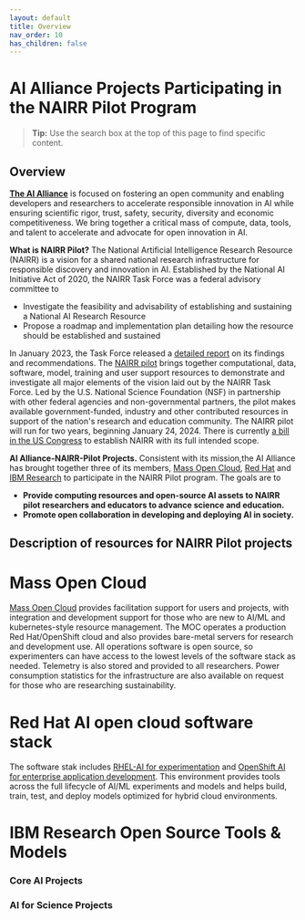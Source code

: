 ```yaml
---
layout: default
title: Overview
nav_order: 10
has_children: false
---
```


# AI Alliance Projects Participating in the NAIRR Pilot Program 

> **Tip:** Use the search box at the top of this page to find specific content.


## Overview 

[**The AI Alliance**](https://thealliance.ai/) is focused on fostering an open community and enabling developers and researchers to accelerate responsible innovation in AI while ensuring scientific rigor, trust, safety, security, diversity and economic competitiveness. We bring together a critical mass of compute, data, tools, and talent to accelerate and advocate for open innovation in AI.

**What is NAIRR Pilot?** The National Artificial Intelligence Research Resource (NAIRR) is a vision for a shared national research infrastructure for responsible discovery and innovation in AI. Established by the National AI Initiative Act of 2020, the NAIRR Task Force was a federal advisory committee to 
* Investigate the feasibility and advisability of establishing and sustaining a National AI Research Resource 
* Propose a roadmap and implementation plan detailing how the resource should be established and sustained

In January 2023, the Task Force released a [detailed report](https://nsf-gov-resources.nsf.gov/files/NAIRR-TF-Presentations-01132023.pdf) on its findings and recommendations. The [NAIRR pilot](https://nairrpilot.org/) brings together computational, data, software, model, training and user support resources to demonstrate and investigate all major elements of the vision laid out by the NAIRR Task Force. Led by the U.S. National Science Foundation (NSF) in partnership with other federal agencies and non-governmental partners, the pilot makes available government-funded, industry and other contributed resources in support of the nation's research and education community. The NAIRR pilot will run for two years, beginning January 24, 2024.  There is currently [a bill in the US Congress](https://www.congress.gov/119/bills/hr2385/BILLS-119hr2385ih.pdf) to establish NAIRR with its full intended scope.


**AI Alliance-NAIRR-Pilot Projects.**  Consistent with its mission,the AI Alliance has brought together three of its members, [Mass Open Cloud]( https://massopen.cloud/), [Red Hat](https://www.redhat.com) and [IBM Research](https://research.ibm.com/) to participate in the NAIRR Pilot program.  The goals are to  
* **Provide computing resources and open-source AI assets to NAIRR pilot researchers and educators to advance science and education.**
* **Promote open collaboration in developing and deploying AI in society.** 

## Description of resources for NAIRR Pilot projects

# Mass Open Cloud
[Mass Open Cloud]( https://massopen.cloud/)  provides facilitation support for users and projects, with integration and development support for those who are new to AI/ML and kubernetes-style resource management.  The MOC operates a production Red Hat/OpenShift cloud and also provides bare-metal servers for research and development use. All operations software is open source, so experimenters can have access to the lowest levels of the software stack as needed.  Telemetry is also stored and provided to all researchers. Power consumption statistics for the infrastructure are also available on request for those who are researching sustainability.

# Red Hat AI open cloud software stack  
The software stak includes [RHEL-AI for experimentation](https://developers.redhat.com/learn/rhel-ai-try-llms-easy-way) and [OpenShift AI for enterprise application development](https://www.redhat.com/en/products/ai/openshift-ai). This environment provides tools across the full lifecycle of AI/ML experiments and models and helps build, train, test, and deploy models optimized for hybrid cloud environments.  

# IBM Research Open Source Tools & Models

### Core AI Projects 




### AI for Science Projects  




